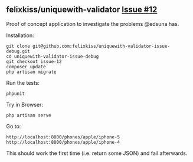 ## felixkiss/uniquewith-validator [Issue #12](https://github.com/felixkiss/uniquewith-validator/issues/12)

Proof of concept application to investigate the problems @edsuna has.

Installation:
```
git clone git@github.com:felixkiss/uniquewith-validator-issue-debug.git
cd uniquewith-validator-issue-debug
git checkout issue-12
composer update
php artisan migrate
```

Run the tests:
```
phpunit
```

Try in Browser:
```
php artisan serve
```

Go to:
```
http://localhost:8000/phones/apple/iphone-5
http://localhost:8000/phones/apple/iphone-4
```

This should work the first time (i.e. return some JSON) and fail afterwards.
